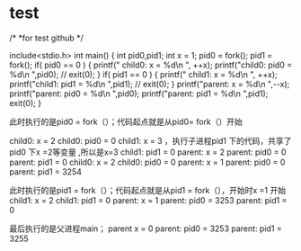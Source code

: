 # test
/*
*for test github
*/

include<stdio.h>
int main()
{
        int  pid0,pid1;
        int x = 1;
        pid0 = fork();
        pid1 = fork();
        if( pid0 == 0 ) {
                printf(" child0: x = %d\n ", ++x);
                printf("child0: pid0 = %d\n ",pid0);
//              exit(0);
        }
        if( pid1 == 0 ) {
                printf(" child1: x = %d\n ", ++x);
                printf("child1: pid1 = %d\n ",pid1);
//              exit(0);
        }
        printf("parent: x = %d\n ",--x);
        printf("parent: pid0 = %d\n ",pid0);
        printf("parent: pid1 = %d\n ",pid1);
        exit(0);
}



此时执行的是pid0 = fork（）；代码起点就是从pid0= fork（）开始

child0: x = 2
child0: pid0 = 0
 child1: x = 3 ，执行子进程pid1 下的代码，共享了 pid0 下x =2等变量 ,所以是x=3
 child1: pid1 = 0
 parent: x = 2
 parent: pid0 = 0
 parent: pid1 = 0
 child0: x = 2
 child0: pid0 = 0
 parent: x = 1
 parent: pid0 = 0
 parent: pid1 = 3254

此时执行的是pid1 = fork（）；代码起点就是从pid1 = fork（），开始时x =1 开始
 child1: x = 2
 child1: pid1 = 0
 parent: x = 1
 parent: pid0 = 3253
 parent: pid1 = 0

最后执行的是父进程main；
 parent x = 0
 parent: pid0 = 3253
 parent: pid1 = 3255
